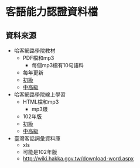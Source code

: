 # 客語能力認證資料檔

## 資料來源
* 哈客網路學院教材
  * PDF檔和mp3
    * 每個mp3檔有10句語料
  * 每年更新
  * [初級](http://elearning.hakka.gov.tw/Kaga/Kaga_QDPrimary.aspx)
  * [中高級](http://elearning.hakka.gov.tw/Kaga/Kaga_QDMiddle.aspx)
* 哈客網路學院線上學習
  * HTML檔和mp3
    * mp3跟
  * 102年版
  * [初級](http://elearning.hakka.gov.tw/Kaga/wikiwords1.aspx)
  * [中高級](http://elearning.hakka.gov.tw/Kaga/wikiwords2.aspx)
* 臺灣客話詞彙資料庫
  * xls
  * 可能是102年版
  * <http://wiki.hakka.gov.tw/download-word.aspx> 
